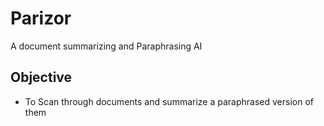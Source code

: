# Parizor
A document summarizing and Paraphrasing AI

## Objective
- To Scan through documents and summarize a paraphrased version of them



